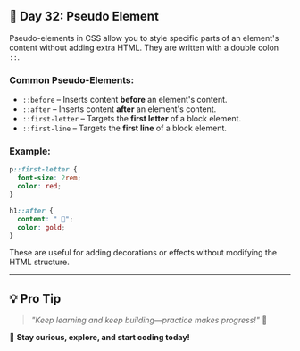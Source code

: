 ## 🚀 Day 32: Pseudo Element

Pseudo-elements in CSS allow you to style specific parts of an element's content without adding extra HTML. They are written with a double colon `::`.

### Common Pseudo-Elements:
- `::before` – Inserts content **before** an element's content.
- `::after` – Inserts content **after** an element's content.
- `::first-letter` – Targets the **first letter** of a block element.
- `::first-line` – Targets the **first line** of a block element.

### Example:
```css
p::first-letter {
  font-size: 2rem;
  color: red;
}

h1::after {
  content: " 🚀";
  color: gold;
}
```

These are useful for adding decorations or effects without modifying the HTML structure.

---

## 💡 **Pro Tip**  
> _"Keep learning and keep building—practice makes progress!"_ 💪  

🚀 **Stay curious, explore, and start coding today!**